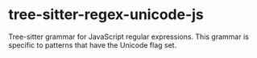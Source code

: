 # tree-sitter-regex-unicode-js
Tree-sitter grammar for JavaScript regular expressions. This grammar is specific to patterns that have the Unicode flag set.
